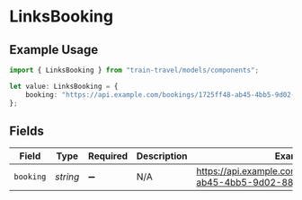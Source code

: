 # LinksBooking

## Example Usage

```typescript
import { LinksBooking } from "train-travel/models/components";

let value: LinksBooking = {
    booking: "https://api.example.com/bookings/1725ff48-ab45-4bb5-9d02-88745177dedb",
};
```

## Fields

| Field                                                                 | Type                                                                  | Required                                                              | Description                                                           | Example                                                               |
| --------------------------------------------------------------------- | --------------------------------------------------------------------- | --------------------------------------------------------------------- | --------------------------------------------------------------------- | --------------------------------------------------------------------- |
| `booking`                                                             | *string*                                                              | :heavy_minus_sign:                                                    | N/A                                                                   | https://api.example.com/bookings/1725ff48-ab45-4bb5-9d02-88745177dedb |